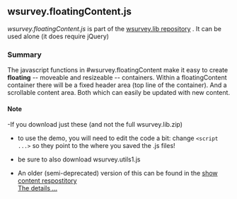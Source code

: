 ## wsurvey.floatingContent.js

*wsurvey.floatingContent.js* is part of the   [wsurvey.lib repository](https://github.com/dHellerstein/wsurvey.lib) .
It can be used alone (it does require jQuery)



### Summary
 The javascript functions in #wsurvey.floatingContent make it easy to create **floating** -- moveable and resizeable -- containers.
  Within a  floatingContent container there will be a fixed header area (top line of the container).
  And a scrollable content area.  Both which can easily be updated with new content.
  
  #### Note
  -If you download just these (and not the full wsurvey.lib.zip) 
   - to use the demo, you will need to edit the code a bit: change  `<script ...>` so they point to the where you saved the .js files! 
   - be sure to also download wsurvey.utils1.js 
  
  - An older (semi-deprecated) version of this can be found in the [show content respostitory](https://github.com/dHellerstein/showContent)  
  [The details ...](wsurvey.floatingContent.txt) 
 
  
